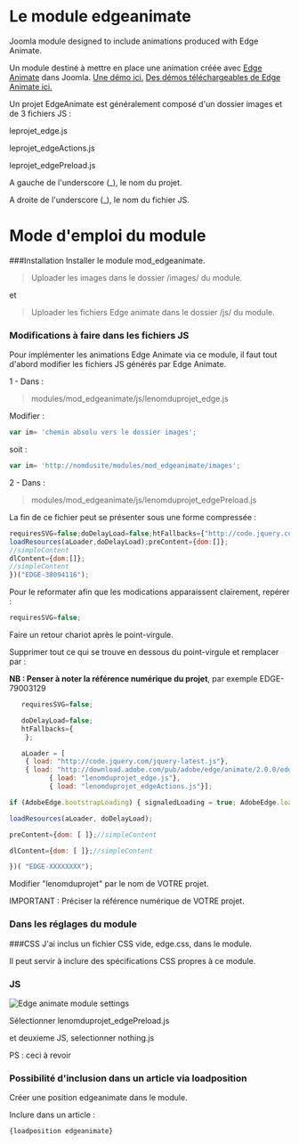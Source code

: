 
Le module edgeanimate
===============

Joomla module designed  to include animations produced with Edge Animate.

Un module destiné à mettre en place une animation créée avec [Edge Animate][1] dans Joomla.
[Une démo ici.][2]
[Des démos téléchargeables de Edge Animate ici.][3]

Un projet EdgeAnimate est généralement composé d'un dossier images et de 3 fichiers JS :

leprojet_edge.js

leprojet_edgeActions.js

leprojet_edgePreload.js

A gauche de l'underscore (_), le nom du projet.

A droite de l'underscore (_), le nom du fichier JS.


# Mode d'emploi du module
###Installation
Installer le module mod_edgeanimate.

>Uploader les images dans le dossier /images/ du module.

et

>Uploader les fichiers Edge animate dans le dossier /js/ du module.



### Modifications à faire dans les fichiers JS 
Pour implémenter les animations Edge Animate via ce module, il faut tout d'abord modifier les fichiers JS générés par Edge Animate.

1 - Dans :

>modules/mod_edgeanimate/js/lenomduprojet_edge.js

Modifier :
``` js  
var im= 'chemin absolu vers le dossier images';
``` 
soit :
``` js  
var im= 'http://nomdusite/modules/mod_edgeanimate/images';
``` 

2 - Dans :

>modules/mod_edgeanimate/js/lenomduprojet_edgePreload.js

La fin de ce fichier peut se présenter sous une forme compressée :
``` js  
requiresSVG=false;doDelayLoad=false;htFallbacks={"http://code.jquery.com/jquery-latest.js":"http://code.jquery.com/jquery-latest.js"}; aLoader=[{load:"http://code.jquery.com/jquery-latest.js",callback:function(result,key){if(!window.jQuery){yepnope({load:"http://code.jquery.com/jquery-latest.js",callback:edgeCallback});return false;}return true;}},{load:"http://download.adobe.com/pub/adobe/edge/animate/2.0.0/edge.2.0.0.min.js"},{load:"lenomduprojet_edge.js"},{load:"lenomduprojet_edgeActions.js"}];if(AdobeEdge.bootstrapLoading){signaledLoading=true;AdobeEdge.loadResources=doLoadResources;AdobeEdge.playWhenReady=playWhenReady;}
loadResources(aLoader,doDelayLoad);preContent={dom:[]};
//simpleContent
dlContent={dom:[]};
//simpleContent
})("EDGE-38094116");
``` 
Pour le reformater afin que les modications apparaissent clairement, repérer :
``` js 
requiresSVG=false;
``` 
Faire un retour chariot après le point-virgule.

Supprimer tout ce qui se trouve en dessous du point-virgule et remplacer par :

**NB : Penser à noter la référence numérique du projet**, par exemple EDGE-79003129
``` js 
   requiresSVG=false;

   doDelayLoad=false;
   htFallbacks={
    };

   aLoader = [
    { load: "http://code.jquery.com/jquery-latest.js"},
    { load: "http://download.adobe.com/pub/adobe/edge/animate/2.0.0/edge.2.0.0.min.js"},
          { load: "lenomduprojet_edge.js"},
          { load: "lenomduprojet_edgeActions.js"}];

if (AdobeEdge.bootstrapLoading) { signaledLoading = true; AdobeEdge.loadResources=doLoadResources; AdobeEdge.playWhenReady=playWhenReady; }

loadResources(aLoader, doDelayLoad);

preContent={dom: [ ]};//simpleContent

dlContent={dom: [ ]};//simpleContent

})( "EDGE-XXXXXXXX");
``` 
Modifier "lenomduprojet" par le nom de VOTRE projet.

IMPORTANT : Préciser la référence numérique de VOTRE projet.

### Dans les réglages du module 
###CSS
J'ai inclus un fichier CSS vide, edge.css, dans le module. 

Il peut servir à inclure des spécifications CSS propres à ce module.

### JS
![Edge animate module settings](https://dl.dropboxusercontent.com/u/32803028/labo/edge_animate_module_settings.jpg)

Sélectionner 
lenomduprojet_edgePreload.js

et deuxieme JS, 
selectionner
nothing.js

PS : ceci à revoir

### Possibilité d'inclusion dans un article via loadposition
Créer une position edgeanimate dans le module.

Inclure dans un article :
``` js 
{loadposition edgeanimate}
``` 


  [1]: https://creative.adobe.com/products/animate
  [2]: http://html.adobe.com/edge/animate/showcase/birds/
  [3]: http://www.adobe.com/devnet/edge-animate/articles/showcase-sample-files.html

